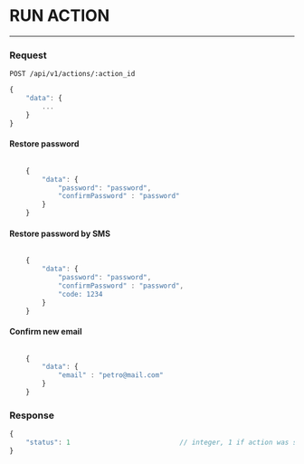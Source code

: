 # RUN ACTION
--------------

### Request

    POST /api/v1/actions/:action_id

```javascript
{
    "data": {
        ...
    }
}
```

#### Restore password

```javascript

    {
        "data": {
            "password": "password",
            "confirmPassword" : "password"
        }
    }

```


#### Restore password by SMS

```javascript

    {
        "data": {
            "password": "password",
            "confirmPassword" : "password",
            "code: 1234
        }
    }

```

#### Confirm new email

```javascript

    {
        "data": {
            "email" : "petro@mail.com"
        }
    }

```

### Response

```javascript
{
    "status": 1                           // integer, 1 if action was successful, else 0
}
```